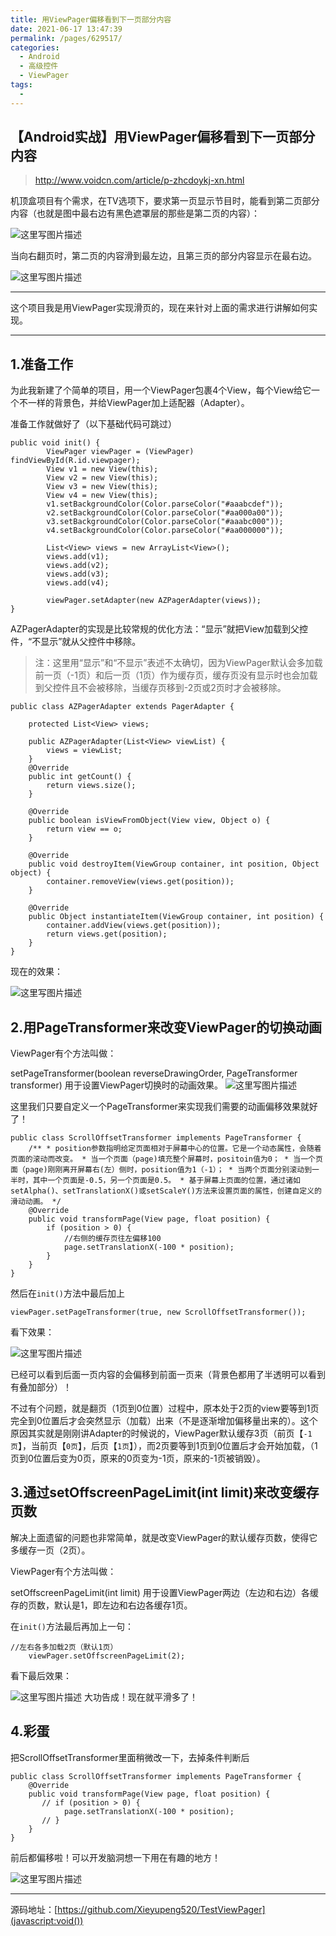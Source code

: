 ```yaml
---
title: 用ViewPager偏移看到下一页部分内容
date: 2021-06-17 13:47:39
permalink: /pages/629517/
categories:
  - Android
  - 高级控件
  - ViewPager
tags:
  - 
---
```

## 【Android实战】用ViewPager偏移看到下一页部分内容

> http://www.voidcn.com/article/p-zhcdoykj-xn.html

机顶盒项目有个需求，在TV选项下，要求第一页显示节目时，能看到第二页部分内容（也就是图中最右边有黑色遮罩层的那些是第二页的内容）：

![这里写图片描述](https://ewr1.vultrobjects.com/imgspice/000/003/301/421_513_137.jpg)

当向右翻页时，第二页的内容滑到最左边，且第三页的部分内容显示在最右边。

![这里写图片描述](https://ewr1.vultrobjects.com/imgspice/000/003/301/422_f17_d59.jpg)

------

这个项目我是用ViewPager实现滑页的，现在来针对上面的需求进行讲解如何实现。

------

## 1.准备工作

为此我新建了个简单的项目，用一个ViewPager包裹4个View，每个View给它一个不一样的背景色，并给ViewPager加上适配器（Adapter）。

准备工作就做好了（以下基础代码可跳过）

```
public void init() {
        ViewPager viewPager = (ViewPager) findViewById(R.id.viewpager);
        View v1 = new View(this);
        View v2 = new View(this);
        View v3 = new View(this);
        View v4 = new View(this);
        v1.setBackgroundColor(Color.parseColor("#aaabcdef"));
        v2.setBackgroundColor(Color.parseColor("#aa000a00"));
        v3.setBackgroundColor(Color.parseColor("#aaabc000"));
        v4.setBackgroundColor(Color.parseColor("#aa000000"));

        List<View> views = new ArrayList<View>();
        views.add(v1);
        views.add(v2);
        views.add(v3);
        views.add(v4);

        viewPager.setAdapter(new AZPagerAdapter(views));
}
```

AZPagerAdapter的实现是比较常规的优化方法：“显示”就把View加载到父控件，“不显示”就从父控件中移除。

> 注：这里用“显示”和“不显示”表述不太确切，因为ViewPager默认会多加载前一页（-1页）和后一页（1页）作为缓存页，缓存页没有显示时也会加载到父控件且不会被移除，当缓存页移到-2页或2页时才会被移除。

```
public class AZPagerAdapter extends PagerAdapter {

    protected List<View> views;

    public AZPagerAdapter(List<View> viewList) {
        views = viewList;
    }
    @Override
    public int getCount() {
        return views.size();
    }

    @Override
    public boolean isViewFromObject(View view, Object o) {
        return view == o;
    }

    @Override
    public void destroyItem(ViewGroup container, int position, Object object) {
        container.removeView(views.get(position));
    }

    @Override
    public Object instantiateItem(ViewGroup container, int position) {
        container.addView(views.get(position));
        return views.get(position);
    }
}
```

现在的效果：

![这里写图片描述](https://ewr1.vultrobjects.com/imgspice/000/003/301/423_381_b3a.jpg)

## 2.用PageTransformer来改变ViewPager的切换动画

ViewPager有个方法叫做：

setPageTransformer(boolean reverseDrawingOrder, PageTransformer transformer) 用于设置ViewPager切换时的动画效果。
![这里写图片描述](https://ewr1.vultrobjects.com/imgspice/000/000/255/376_76b_e1a.jpg)

这里我们只要自定义一个PageTransformer来实现我们需要的动画偏移效果就好了！

```
public class ScrollOffsetTransformer implements PageTransformer {
    /** * position参数指明给定页面相对于屏幕中心的位置。它是一个动态属性，会随着页面的滚动而改变。 * 当一个页面（page)填充整个屏幕时，positoin值为0； * 当一个页面（page)刚刚离开屏幕右(左）侧时，position值为1（-1）； * 当两个页面分别滚动到一半时，其中一个页面是-0.5，另一个页面是0.5。 * 基于屏幕上页面的位置，通过诸如setAlpha()、setTranslationX()或setScaleY()方法来设置页面的属性，创建自定义的滑动动画。 */
    @Override
    public void transformPage(View page, float position) {
        if (position > 0) {
            //右侧的缓存页往左偏移100
            page.setTranslationX(-100 * position);
        }
    }
}
```

然后在`init()`方法中最后加上

```
viewPager.setPageTransformer(true, new ScrollOffsetTransformer());
```

看下效果：

![这里写图片描述](https://ewr1.vultrobjects.com/imgspice/000/003/301/424_e25_928.jpg)

已经可以看到后面一页内容的会偏移到前面一页来（背景色都用了半透明可以看到有叠加部分）！

不过有个问题，就是翻页（1页到0位置）过程中，原本处于2页的view要等到1页完全到0位置后才会突然显示（加载）出来（不是逐渐增加偏移量出来的）。这个原因其实就是刚刚讲Adapter的时候说的，ViewPager默认缓存3页（前页【`-1页`】，当前页【`0页`】，后页【`1页`】），而2页要等到1页到0位置后才会开始加载，（1页到0位置后变为0页，原来的0页变为-1页，原来的-1页被销毁）。

## 3.通过setOffscreenPageLimit(int limit)来改变缓存页数

解决上面遗留的问题也非常简单，就是改变ViewPager的默认缓存页数，使得它多缓存一页（2页）。

ViewPager有个方法叫做：

setOffscreenPageLimit(int limit) 用于设置ViewPager两边（左边和右边）各缓存的页数，默认是1，即左边和右边各缓存1页。

在`init()`方法最后再加上一句：

```
//左右各多加载2页（默认1页）
    viewPager.setOffscreenPageLimit(2);
```

看下最后效果：

![这里写图片描述](https://ewr1.vultrobjects.com/imgspice/000/003/301/425_d46_c36.jpg)
大功告成！现在就平滑多了！

## 4.彩蛋

把ScrollOffsetTransformer里面稍微改一下，去掉条件判断后

```
public class ScrollOffsetTransformer implements PageTransformer {
    @Override
    public void transformPage(View page, float position) {
       // if (position > 0) {
            page.setTranslationX(-100 * position);
       // }
    }
}
```

前后都偏移啦！可以开发脑洞想一下用在有趣的地方！


![这里写图片描述](https://ewr1.vultrobjects.com/imgspice/000/003/301/426_0d4_92b.jpg)

------

源码地址：[https://github.com/Xieyupeng520/TestViewPager](javascript:void())